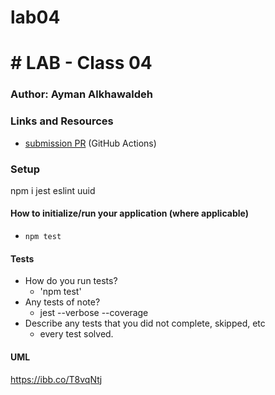 # lab04

# # LAB - Class 04

### Author: Ayman Alkhawaldeh

### Links and Resources

- [submission PR](https://github.com/ayman-401-advanced-javascript/lab04/runs/408563128?check_suite_focus=true) (GitHub Actions)

### Setup
npm i jest eslint uuid

#### How to initialize/run your application (where applicable)

- `npm test`

#### Tests

- How do you run tests?
     - 'npm test'
- Any tests of note?
     - jest --verbose --coverage
- Describe any tests that you did not complete, skipped, etc
     - every test solved.
#### UML


https://ibb.co/T8vqNtj
